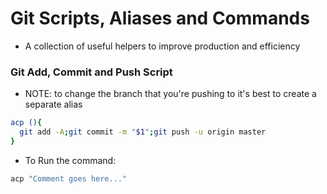 # Git Scripts, Aliases and Commands
- A collection of useful helpers to improve production and efficiency

### Git Add, Commit and Push Script
- NOTE: to change the branch that you're pushing to it's best to create a separate alias 
```bash
acp (){
  git add -A;git commit -m "$1";git push -u origin master
}
```
- To Run the command:
```bash
acp "Comment goes here..."
